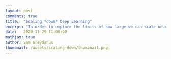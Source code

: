 ```yaml
---
layout: post
comments: true
title:  "Scaling *down* Deep Learning"
excerpt: "In order to explore the limits of how large we can scale neural networks, we may need to explore the limits of how small we can scale them first."
date:   2020-11-29 11:00:00
mathjax: true
author: Sam Greydanus
thumbnail: /assets/scaling-down/thumbnail.png
---
```


<div>
	<style>
		#linkbutton:link, #linkbutton:visited {
		  background-color: rgb(180,180,180);
		  border-radius: 4px;
		  color: white;
		  padding: 6px 0px;
		  width: 150px;
		  text-align: center;
		  text-decoration: none;
		  display: inline-block;
		  text-transform: uppercase;
		  font-size: 13px;
		  margin: 8px;
		}

		#linkbutton:hover, #linkbutton:active {
		  background-color: rgba(160,160,160);
		}

		.playbutton {
		  background-color: rgb(148, 196, 146);
		  border-width: 0;
		  /*background-color: rgba(255, 130, 0);*/
		  border-radius: 4px;
		  color: white;
		  padding: 5px 8px;
		  /*width: 60px;*/
		  text-align: center;
		  text-decoration: none;
		  text-transform: uppercase;
		  font-size: 12px;
		  /*display: block;*/
		  /*margin-left: auto;*/
		  margin: 8px 0px;
		  margin-right: auto;
		  min-width:60px;
		}

	.playbutton:hover, .playbutton:active {
		  background-color: rgb(128, 176, 126);
	}
	 span.colab-span {
      background-image: url(/assets/colab.svg);
      background-repeat: no-repeat;
      background-size: 20px;
      background-position-y: 2px;
      display: inline-block;
      padding-left: 24px;
      border-radius: 4px;
      text-decoration: none;
    }
    #colab-hero-div { 
	  grid-column: 1/3;
	  border-top: 1px solid rgba(0, 0, 0, 0.1);
	  border-top-width: 1px;
	  border-top-style: solid;
	  border-top-color: rgba(0, 0, 0, 0.1);
	  padding-top: 15px;
	}
	</style>
</div>

<div class="imgcap" style="display: block; margin-left: auto; margin-right: auto; width:100%; min-width: 300px">
    <div style="min-width:250px; vertical-align: top;">
    <video id="demoDisplay" style="width:100%;min-width:250px;">
    	<source src="/assets/scaling-down/construction.mp4" type="video/mp4">
    </video>
    <button class="playbutton" id="demo_button" onclick="playPauseDemo()">Play</button> 
    <div style="text-align:left;">Constructing the MNIST-1D dataset. As with the original MNIST dataset, the task is to learn to classify the digits 0-9. Unlike the MNIST dataset, which consists of 28x28 images, each of these examples is a one-dimensional sequence of points. To generate an example, we begin with 10 digit templates and then randomly pad, translate, add noise, and transform them as shown above.</div>
  	</div>
</div>


<script language="javascript">
	function playPauseDemo() { 
	  var video = document.getElementById("demoDisplay");
	  var button = document.getElementById("demo_button");
	  if (video.paused) {
	    video.play();
		button.textContent = "Pause";}
	  else {
	    video.pause(); 
		button.textContent = "Play";}
	} 
</script>

<div style="display: block; margin-left: auto; margin-right: auto; width:100%; text-align:center;">
	<a href="" id="linkbutton" target="_blank">Read the paper</a>
	<a href="https://bit.ly/3fghqVu" id="linkbutton" target="_blank"><span class="colab-span">Run</span> in browser</a>
	<a href="https://github.com/greydanus/mnist1d" id="linkbutton" target="_blank">Get the code</a>
</div>

By any scientific standard, the Human Genome Project [was enormous](https://deepblue.lib.umich.edu/handle/2027.42/62798): it involved billions of dollars of funding, dozens of institutions, and over a decade of accelerated research. But that was only the tip of the iceberg. Long before the project began, scientists were hard at work assembling the intricate science of human genetics. And most of the time, they were not studying humans. The foundational discoveries in genetics centered on far simpler organisms such as peas, molds, fruit flies, and mice. To this day, biologists use these simpler organisms as genetic "minimal working examples" in order to save time, energy, and money. A well-designed experiment with Drosophilia, such as [Feany and Bender (2000)](https://pubmed.ncbi.nlm.nih.gov/10746727/), can teach us an astonishing amount about humans.


The deep learning analogue of Drosophilia is the MNIST dataset. A large number of deep learning innovations including [dropout](https://jmlr.org/papers/v15/srivastava14a.html), [Adam](https://arxiv.org/abs/1412.6980), [convolutional networks](http://yann.lecun.com/exdb/publis/pdf/lecun-89e.pdf), [generative adversarial networks](https://arxiv.org/abs/1406.2661), and [variational autoencoders](https://arxiv.org/abs/1312.6114) began life as MNIST experiments. Once these innovations proved themselves on small-scale experiments, scientists found ways to scale them to larger and more impactful applications.

They key advantage of Drosophilia and MNIST is that they dramatically accelerate the iteration cycle of exploratory research. In the case of Drosophilia, the fly's life cycle is just a few days long and its nutritional needs are negligible. This makes it much easier to work with than mammals, especially humans. In the case of MNIST, training a strong classifier takes a few dozen lines of code, less than a minute of walltime, and negligible amounts of electricity. This is a stark contrast to state-of-the-art vision, text, and game-playing models which can take months and [hundreds of thousands of dollars](https://arxiv.org/abs/2004.08900) of electricity to train.

Yet in spite of its historical significance, MNIST has three notable shortcomings. First, it does a poor job of differentiating between linear, nonlinear, and translation-invariant models. For example, logistic, MLP, and CNN benchmarks obtain 94, 99+, and 99+% accuracy on it. This makes it hard to measure the contribution of a CNN's spatial priors or to judge the relative effectiveness of different regularization schemes. Second, it is somewhat large for a toy dataset. Each input example is a 784-dimensional vector and thus it takes a non-trivial amount of computation to perform hyperparameter searches or debug a metalearning loop. Third, MNIST is hard to hack. The ideal toy dataset should be procedurally generated so that researchers can smoothly vary parameters such as background noise, translation, and resolution.

In order to address these shortcomings, we propose the MNIST-1D dataset. It is a minimalist, low-memory, and low-compute alternative to MNIST, designed for exploratory deep learning research where rapid iteration is a priority. Training examples are 20 times smaller but they are still better at measuring the difference between 1) linear and nonlinear classifiers and 2) models with and without spatial inductive biases (eg. translation invariance). The dataset is procedurally generated but still permits analogies to real-world digit classification.

<div class="imgcap" style="display: block; margin-left: auto; margin-right: auto; width:99.9%">
  <div style="width:50%; min-width:300px; display: inline-block; vertical-align: top;">
    <img src="/assets/scaling-down/overview_a.png" style="width:100%">
    <div style="text-align: left;padding-bottom: 20px;padding-right:10px">Constructing the MNIST-1D dataset. Like MNIST, the classifier's objective is to determine which digit is present in the input. Unlike MNIST, each example is a one-dimensional sequence of points. To generate an example, we begin with a digit template and then randomly pad, translate, and transform it.</div>
  </div>
  <div style="width:49.4%; min-width:300px; display: inline-block; vertical-align: top;">
    <img src="/assets/scaling-down/overview_b.png" style="width:100%">
    <div style="text-align:left;">Visualizing the performance of common models on the MNIST-1D dataset. This dataset separates them cleanly according to whether they use nonlinear features (logistic regression vs. MLP) or whether they have spatial inductive biases (MLP vs. CNN). Humans do best of all. Best viewed with zoom.</div>
  </div>
</div>

## Example Use Cases

In this section we will explore several examples of how MNIST-1D can be used to study core "science of deep learning" phenomena.

**Finding lottery tickets.** It is not unusual for deep learning models to have ten or even a hundred times more parameters than necessary. This overparameterization helps training but increases computational overhead. One solution is to progressively prune weights from a model during training so that the final network is just a fraction of its original size. Although this approach works, conventional wisdom holds that sparse networks do not train well from scratch. Recent work by [Frankle & Carbin (2019)](https://arxiv.org/abs/1803.03635) challenges this conventional wisdom. The authors report finding sparse subnetworks inside of larger networks that train to equivalent or even higher accuracies. These "lottery ticket" subnetworks can be found through a simple iterative procedure: train a network, prune the smallest weights, and then rewind the remaining weights to their original initializations and retrain.

Since the original paper was published, a multitude of works have sought to explain this phenomenon and then harness it on larger datasets and models. However, very few works have attempted to isolate a "minimal working example" of this effect so as to investigate it more carefully. The figure below shows that the MNIST-1D dataset not only makes this possible, but also enables us to elucidate, via carefully-controlled experiments, some of the reasons for a lottery ticket's success. Unlike many follow-up experiments on the lottery ticket, this one took just two days of researcher time to produce. The curious reader can also [reproduce these results](https://bit.ly/3nCEIaL) in their browser in a few minutes.


<div class="imgcap" style="display: block; margin-left: auto; margin-right: auto; width:99.9%">
  <div style="width:100%; min-width:300px; display: inline-block; vertical-align: top;">
    <img src="/assets/scaling-down/lottery_a1.png" style="width:100%">
  </div>
  <div style="width:100%; min-width:300px; display: inline-block; vertical-align: top;">
    <img src="/assets/scaling-down/lottery_a2.png" style="width:100%">
  </div>
  <div class="thecap" style="text-align:left;">Finding and analyzing lottery tickets. In <b>a-b)</b>, we isolate a "minimum viable example" of the effect. Recent work by <a href="https://arxiv.org/abs/1906.02773">Morcos et al (2019)</a> shows that lottery tickets can transfer between datasets. We wanted to determine whether spatial inductive biases played a role. So we performed a series of experiments: in <b>c)</b> we plot the asymptotic performance of a 92% sparse ticket. In <b>d)</b> we reverse all the 1D signals in the dataset, effectively preserving spatial structure but changing the location of individual datapoints. This is analogous to flipping an image upside down. Under this ablation, the lottery ticket continues to win.</div>
</div>

<div class="imgcap" style="display: block; margin-left: auto; margin-right: auto; width:99.9%">
  <div style="width:100%; min-width:300px; display: inline-block; vertical-align: top;">
    <img src="/assets/scaling-down/lottery_b1.png" style="width:100%">
  </div>
  <div style="width:100%; min-width:300px; display: inline-block; vertical-align: top;">
    <img src="/assets/scaling-down/lottery_b2.png" style="width:100%">
  </div>
    <div class="thecap" style="text-align:left;">Next, in <b>e)</b> we permute the indices of the 1D signal, effectively removing spatial structure from the dataset. This ablation hurts lottery ticket performance significantly more, suggesting that part of the lottery ticket's performance can be attributed to a spatial inductive bias. Finally, in <b>f)</b> we keep the lottery ticket sparsity structure but initialize its weights with a different random seed. Contrary to results reported in <a href="https://arxiv.org/abs/1803.03635">Frankle & Carbin (2019)</a>, we see that our lottery ticket continues to outperform a dense baseline, aligning well with our hypothesis that the lottery ticket mask has a spatial inductive bias. In <b>g)</b>, we verify our hypothesis by measuring how often unmasked weights are adjacent to one another in the first layer of our model. The lottery ticket has many more adjacent weights than chance would predict, implying a local connectivity structure which helps gives rise to spatial biases.</div>
</div>

You can also visualize the actual masks selected via random and lottery pruning:  <button class="playbutton" id="mask_button" style="width:150px;" onclick="hideShowMasks()">Visualize masks</button> 

<div class="imgcap" id="lottery_masks" style="display: none; margin-left: auto; margin-right: auto; width:99.9%">
  <div style="width:100%; min-width:300px; display: inline-block; vertical-align: top;">
    <img src="/assets/scaling-down/lottery_mask_vis.png" style="width:100%">
  </div>
    <div class="thecap" style="text-align:left;">Visualizing first layer weight masks of random tickets and lottery tickets. For interpretabilty, we have sorted the mask along the hidden layer axis according to the number of adjacent unmasked parameters. This helps reveal a bias towards local connectivity in the lottery ticket masks. Notice how there are many more vertically-adjacent unmasked parameters in the lottery ticket masks. These vertically-adjacent parameters correspond to local connectivity along the input dimension, which in turn biases the sparse model towards data with spatial structure. Best viewed with zoom.</div>
</div>

<script language="javascript">
 function hideShowMasks() {
  var x = document.getElementById("lottery_masks");
  var button = document.getElementById("mask_button");
  if (x.style.display === "none") {
    x.style.display = "block";
    button.textContent = "Hide masks";
  } else {
    x.style.display = "none";
    button.textContent = "Visualize masks";
  }
}
</script>

**Observing deep double descent.** Another intriguing property of neural networks is the "double descent" phenomenon. This phrase refers to a training regime where more data, model parameters, or gradient steps can actually _reduce_ a model's test accuracy[^fn1] [^fn2] [^fn3] [^fn4]. The intuition is that during supervised learning there is an interpolation threshold where the learning procedure, consisting of a model and an optimization algorithm, is just barely able to fit the entire training set. At this threshold there is effectively just one model that can fit the data and this model is very sensitive to label noise and model mis-specification.

Several properties of this effect, such as what factors affect its width and location, are not well understood in the context of deep models. We see the MNIST-1D dataset as a good tool for exploring these properties. In fact, we were able to reproduce the double descent pattern after a few hours of researcher effort. The figure below shows our results for a fully-connected network and a convolutional model. We also observed a nuance that we had not seen mentioned in previous works: when using a mean square error loss, the interpolation threshold lies at \\(n * K\\) model parameters where \\(n\\) is the number of training examples and \\(K\\) is the number of model outputs. But when using a negative log likelihood loss, the interpolation threshold lies at \\(n\\) model parameters -- it does not depend on the number of model outputs. This is an interesting empirical observation that may explain some of the advantage in using a log likelihood loss over a MSE loss on this type of task. You can reproduce these results [here](https://bit.ly/2UBWWNu).

<div class="imgcap" style="display: block; margin-left: auto; margin-right: auto; width:99.9%">
  <div style="width:46.8%; min-width:300px; display: inline-block; vertical-align: top;">
    <img src="/assets/scaling-down/ddd_a.png" style="width:100%">
  </div>
  <div style="width:52.5%; min-width:300px; display: inline-block; vertical-align: top;">
    <img src="/assets/scaling-down/ddd_b.png" style="width:100%">
  </div>
  <div class="thecap" style="text-align:left;">Observing deep double descent. MNIST-1D is a good environment for determining how to locate the interpolation threshold of deep models. This threshold is fairly easy to predict in fully-connected models but less easy to predict for other models like CNNs, RNNs, and Transformers. Here we see that a CNN has a double descent peak at the same interpolation threshold but the effect is much less pronounced.</div>
</div>

**Gradient-based metalearning.** The goal of metalearning is to "learn how to learn." A model does this by having two levels of optimization: the first is a fast inner loop which corresponds to a traditional learning objective and second is a slow outer loop which updates the "meta" properties of the learning process. One of the simplest examples of metalearning is gradient-based hyperparameter optimization. The concept was was proposed by [Bengio (2000)](https://ieeexplore.ieee.org/document/6789800) and then scaled to deep learning models by [Maclaurin et al. (2015)](https://arxiv.org/abs/1502.03492). The basic idea is to implement a fully-differentiable neural network training loop and then backpropagate through the entire process in order to optimize hyperparameters like learning rate and weight decay.

Metalearning is a promising topic but it is very difficult to scale. First of all, metalearning algorithms consume enormous amounts of time and compute. Second of all, implementations tend to grow complex since there are twice as many hyperparameters (one set for each level of optimization) and most deep learning frameworks are not set up well for metalearning. This places an especially high incentive on debugging and iterating metalearning algorithms on small-scale datasets such as MNIST-1D. For example, it took just a few hours to implement and debug the gradient-based hyperparameter optimization of a learning rate shown below. You can reproduce these results [here](https://bit.ly/38OSyTu).

<div class="imgcap" style="display: block; margin-left: auto; margin-right: auto; width:99.9%">
  <div style="width:32.4%; min-width:270px; display: inline-block; vertical-align: top;">
    <img src="/assets/scaling-down/metalearn_lr_a.png" style="width:100%">
  </div>
  <div style="width:33%; min-width:270px; display: inline-block; vertical-align: top;">
    <img src="/assets/scaling-down/metalearn_lr_b.png" style="width:100%">
  </div>
    <div style="width:32%; min-width:270px; display: inline-block; vertical-align: top;">
    <img src="/assets/scaling-down/metalearn_lr_c.png" style="width:100%">
  </div>
  <div class="thecap" style="text-align:left;">Metalearning a learning rate: looking at the third plot, the optimal learning rate appears to be 0.6. Unlike many gradient-based metalearning implementations, ours takes seconds to run and occupies a few dozen lines of code. This allows researchers to iterate on novel ideas before scaling.</div>
</div>

**Metalearning an activation function.** Having implemented a "minimal working example" of gradient-based metalearning, we realized that it permitted a simple and novel extension: metalearning an activation function. With a few more hours of researcher time, we were able to parameterize our classifier's activation function with a second neural network and then learn the weights using meta-gradients. Shown below, our learned activation function substantially outperforms baseline nonlinearities such as ReLU, Elu[^fn5], and Swish[^fn6]. You can reproduce these results [here](https://bit.ly/38V4GlQ).

<div class="imgcap" style="display: block; margin-left: auto; margin-right: auto; width:99.9%">
  <div style="width:32.7%; min-width:270px; display: inline-block; vertical-align: top;">
    <img src="/assets/scaling-down/metalearn_afunc_a.png" style="width:100%">
  </div>
  <div style="width:32.5%; min-width:270px; display: inline-block; vertical-align: top;">
    <img src="/assets/scaling-down/metalearn_afunc_b.png" style="width:100%">
  </div>
    <div style="width:33%; min-width:270px; display: inline-block; vertical-align: top;">
    <img src="/assets/scaling-down/metalearn_afunc_c.png" style="width:100%">
  </div>
  <div class="thecap" style="text-align:left;">Metalearning an activation function. Starting from an ELU shape, we use gradient-based metalearning to find the optimal activation function of a neural network trained on the MNIST-1D dataset. The activation function itself is parameterized by a second (meta) neural network. Note that the ELU baseline (red) is obscured by the <i>tanh</i> baseline (blue) in the figure above.</div>
</div>

We transferred this activation function to convolutional models trained on MNIST and CIFAR10 images and found that it achieves middle-of-the-pack performance. It is especially good at producing low training loss early in optimization, which is the objective that it was trained on in MNIST-1D. When we rank nonlinearities by final test loss, though, it achieves middle-of-the-pack performance. We suspect that running the same metalearning algorithm on larger models and datasets would further refine our activation function, allowing it to at least match the best hand-designed activation function. We leave this to future work, though.

**Measuring the spatial priors of deep networks.** A large part of deep learning's success is rooted in "deep priors" which include hard-coded translation invariances (e.g., convolutional filters), clever architectural choices (e.g., self-attention layers), and well-conditioned optimization landscapes (e.g., batch normalization). Principle among these priors is the translation invariance of convolution. A primary motivation for this dataset was to construct a toy problem that could effectively quantify a model's spatial priors. The second figure in this post illustrates that this is indeed possible with MNIST-1D. One could imagine that other models with more moderate spatial priors would sit somewhere along the continuum between the MLP and CNN benchmarks. Reproduce [here](https://bit.ly/3fghqVu).


**Benchmarking pooling methods.** Our final case study begins with a specific question: _What is the relationship between pooling and sample efficiency?_ We had not seen evidence that pooling makes models more or less sample efficient, but this seemed an important relationship to understand. With this in mind, we trained models with different pooling methods and training set sizes and found that, while pooling tended to be effective in low-data regimes, it did not make much of a difference in high-data regimes. We do not fully understand this effect, but hypothesize that pooling is a mediocre architectural prior which is better than nothing in low-data regimes and then ends up restricting model expression in high-data regimes. By the same token, max-pooling may also be a good architectural prior in the low-data regime, but start to delete information -- and thus perform worse compared to L2 pooling -- in the high-data regime. Reproduce [here](https://bit.ly/3lGmTqY).

<div class="imgcap" style="display: block; margin-left: auto; margin-right: auto; width:99.9%">
  <div style="width:33%; min-width:270px; display: inline-block; vertical-align: top;">
    <img src="/assets/scaling-down/pooling_a.png" style="width:100%">
  </div>
  <div style="width:32.3%; min-width:270px; display: inline-block; vertical-align: top;">
    <img src="/assets/scaling-down/pooling_b.png" style="width:100%">
  </div>
    <div style="width:31.9%; min-width:270px; display: inline-block; vertical-align: top;">
    <img src="/assets/scaling-down/pooling_c.png" style="width:100%">
  </div>
  <div class="thecap" style="text-align:left;">Benchmarking common pooling methods. We observe that pooling helps performance in low-data regimes and hinders it in high-data regimes. While we do not entirely understand this effect, we hypothesize that pooling is a mediocre architectural prior that is better than nothing in low-data regimes but becomes overly restrictive in high-data regimes.</div>
</div>

## When to scale

This post is not an argument against large-scale machine learning research. That sort of research has proven its worth time and again and has come to represent one of the most exciting aspects of the ML research ecosystem. Rather, this post argues _in favor_ of small-scale machine learning research. Neural networks do not have problems with scaling or performance -- but they do have problems with interpretability, reproducibility, and iteration speed. We see carefully-controlled, small-scale experiments as a great way to address these problems.

In fact, small-scale research is complimentary to large-scale research. As in biology, where fruit fly genetics helped guide the Human Genome Project, we believe that small-scale research should always have an eye on how to successfully scale. For example, several of the findings reported in this post are at the point where they should be investigated at scale. We would like to show that large scale lottery tickets also learn spatial inductive biases, and show evidence that they develop local connectivity. We would also like to try metalearning an activation function on a larger model in the hopes of finding an activation that will outperform ReLU and Swish in generality.

We should emphasize that we are only ready to scale these results now that we have isolated and understood them in a controlled setting. We believe that scaling a system is only a good idea once the relevant causal mechanisms have been isolated and understood.


<!-- ## Context

The machine learning community has grown rapidly in recent years. This growth has accelerated the rate of scientific innovation, but it has also produced multiple competing narratives about the field's ultimate direction and objectives. In this section, we will explore three such narratives in order to place MNIST-1D in its proper context.

**Scaling trends.** One of the defining features of machine learning in the 2010's was a [massive increase](https://openai.com/blog/ai-and-compute/) in the scale of datasets, models, and compute infrastructure. This scaling pattern allowed neural networks to achieve breakthrough results on a wide range of benchmarks. Yet while this scaling effect has helped neural networks take on commercial and political relevance, opinions differ about how much more "intelligence" it can generate. One one hand, many researchers and organizations argue that [scaling is a crucial path](https://openai.com/blog/ai-and-compute/) to making neural networks behave more intelligently. On the other hand, there is a healthy but marginal population of researchers who are not primarily motivated by scale. They are united by a common desire to change research methodologies, advocating a shift [away from human-engineered datasets and architectures](https://arxiv.org/abs/1905.10985), an [emphasis on human-like learning patterns](https://arxiv.org/abs/1911.01547), and [better integration with traditional symbolic AI approaches](https://arxiv.org/abs/1801.00631).

Once again, the genetics analogy is useful. In genetics, scale has been most effective when small-scale experiments have helped to guide the direction and vision of large-scale experiments. For example, the organizers of the Human Genome Project regularly used yeast and fly genomes to [guide analysis of the human genome](https://deepblue.lib.umich.edu/handle/2027.42/62798). Thus one should be suspicious of research agendas that place disproportionate emphasis on large-scale experiments, since a healthy research ecosystem needs both. The fast, small scale projects permit creativity and deep understanding, whereas the large-scale projects expose fertile new research territory.

**Understanding vs. performance.** Researchers are also divided over the value of understanding versus performance. Some contend that a high-performing algorithm [need not be interpretable](https://youtu.be/93Xv8vJ2acI?t=788) so long as it saves lives or produces economic value. Others argue that hard-to-interpret deep learning models should not be deployed in sensitive real-world contexts. Both arguments have merit, but the best path forward seems to be to focus on understanding high-performing algorithms better so that this tradeoff becomes less severe. One way to do this is by identifying things we don't understand about neural networks, reproducing these things on a toy problem like MNIST-1D, and then performing ablation studies to isolate the causal mechanisms.

**Ecological impacts.** A growing number of researchers and organizations claim that deep learning will have positive [environmental](https://www.sciencedirect.com/science/article/abs/pii/0304380087900974) [applications](https://arxiv.org/abs/1906.05433). This may be true in the long run, but so far artificial intelligence has done little to solve environmental problems. In the meantime, deep learning models are [consuming massive amounts of electricity](https://arxiv.org/abs/1906.02243) to train and deploy. Our hope is that benchmarks like MNIST-1D will encourage researchers to spend more time iterating on small datasets and toy models before scaling, making more efficient use of electricity in the process.

 -->

## Other small datasets
The core inspiration for this work stems from an admiration of and, we daresay, infatuation with the [MNIST dataset](http://yann.lecun.com/exdb/mnist/). While it has some notable flaws -- some of which we have addressed -- it also has many lovable qualities and underappreciated strengths: it is simple, intuitive, and provides the perfect sandbox for exploring creative new ideas.

Our work also bears philosophical similarities to the [Synthetic Petri Dish](https://arxiv.org/abs/2005.13092) by Rawal et al. (2020). It was published concurrently and the authors make similar references to biology in order to motivate the use of small synthetic datasets for exploratory research. Their work differs from ours in that they use metalearning to obtain their datasets whereas we construct ours by hand. The purpose of the Synthetic Petri Dish is to accelerate neural architecture search whereas the purpose of our dataset is to accelerate "science of deep learning" questions.

There are many other small-scale datasets that are commonly used to investigate "science of deep learning" questions. The examples in the [CIFAR-10 dataset](https://www.cs.toronto.edu/~kriz/cifar.html) are four times larger than MNIST examples but the total number of training examples is the same. CIFAR-10 does a better job of discriminating between MLP and CNN architectures, and between various CNN architectures such as vanilla CNNs versus ResNets. The [FashionMNIST dataset](https://github.com/zalandoresearch/fashion-mnist) is the same size as MNIST but a bit more difficult. One last option is [Scikit-learn](https://scikit-learn.org/stable/modules/classes.html#module-sklearn.datasets)'s datasets: there are dozens of options, some synthetic and others real. But making real world analogies to, say, digit classification, is not possible and one can often do very well on them using simple linear or kernel-based methods.

## Closing thoughts

There is a counterintuitive possibility that in order to explore the limits of how large we can scale neural networks, we may need to explore the limits of how small we can scale them first. Scaling models and datasets downward in a way that preserves the nuances of their behaviors at scale will allow researchers to iterate quickly on fundamental and creative ideas. This fast iteration cycle is the best way of obtaining insights about how to incorporate progressively more complex inductive biases into our models. We can then transfer these inductive biases across spatial scales in order to dramatically improve the sample efficiency and generalization properties of large-scale models. We see the humble MNIST-1D dataset as a first step in that direction.

## Footnotes
[^fn1]: Trunk, Gerard V. "[A problem of dimensionality: A simple example](https://ieeexplore.ieee.org/document/4766926)." IEEE Transactions on pattern analysis and machine intelligence 3 (1979): 306-307.
[^fn2]: Belkin, Mikhail, et al. "[Reconciling modern machine-learning practice and the classical bias–variance trade-off](https://www.pnas.org/content/116/32/15849)." Proceedings of the National Academy of Sciences 116.32 (2019): 15849-15854.
[^fn3]: Spigler, Stefano, et al. "[A jamming transition from under-to over-parametrization affects loss landscape and generalization](https://arxiv.org/abs/1810.09665)." arXiv preprint arXiv:1810.09665 (2018).
[^fn4]: Nakkiran, Preetum, et al. "[Deep double descent: Where bigger models and more data hurt](https://arxiv.org/abs/1912.02292)." arXiv preprint arXiv:1912.02292 (2019).
[^fn5]: Clevert, Djork-Arné, Thomas Unterthiner, and Sepp Hochreiter. [Fast and accurate deep network learning by exponential linear units (elus).](https://arxiv.org/abs/1511.07289) ICLR 2016.
[^fn6]: Ramachandran, Prajit, Barret Zoph, and Quoc V. Le. [Searching for activation functions](https://arxiv.org/abs/1710.05941). (2017).